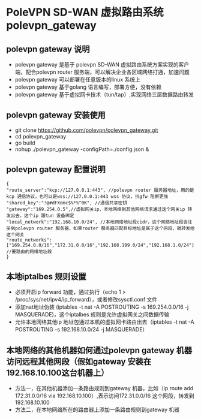 # PoleVPN SD-WAN 虚拟路由系统 polevpn_gateway

## polevpn gateway 说明
* polevpn gateway 是基于 polevpn SD-WAN 虚拟路由系统方案实现的客户端，配合polevpn router 服务端，可以解决企业各区域网络打通，加速问题
* polevpn gateway 可以部署在任意版本的linux 系统上
* polevpn gateway 基于golang 语言编写，部署方便，没有依赖
* polevpn gateway 基于虚拟网卡技术（tun/tap）,实现网络三层数据路由转发

## polevpn gateway 安装使用
* git clone https://github.com/polevpn/polevpn_gateway.git
* cd polevpn_gateway 
* go build
* nohup ./polevpn_gateway -configPath=./config.json &

## polevpn gateway 配置说明
```
{
"route_server":"kcp://127.0.0.1:443", //polevpn router 服务器地址，用的是kcp 通信协议，也可以是wss://127.0.0.1:443 wss 协议，抗gfw 阻断更强
"shared_key":"!@#dFXemc$%*%^0K", //通信共享密钥
"gateway":"169.254.0.5",//虚拟网关ip，本地网络到其他网络请求通过这个网关ip 转发出去，这个ip 跟tun 设备绑定
"local_network":"192.168.10.0/24", //本地网络地址段cidr，这个网络地址段会注册到polevpn router 服务器，如果router 服务器匹配目标地址是属于这个网段，就转发给这个网关
"route_networks":["169.254.0.0/16","172.31.0.0/16","192.168.199.0/24","192.168.1.0/24"]  //要路由的网络地址段
}
```
## 本地iptalbes 规则设置
* 必须开启ip forward 功能，通过执行（echo 1 > /proc/sys/net/ipv4/ip_forward），或者修改sysctl.conf 文件
* 添加nat地址伪装 (iptables -t nat -A POSTROUTING -s 169.254.0.0/16 -j MASQUERADE)，这个iptalbes 规则是允许虚拟网关之间数据传输
* 允许本地网络其他ip 地址包通过本机的虚拟网卡路由出去（iptables -t nat -A POSTROUTING -s 192.168.10.0/24 -j MASQUERADE）

## 本地网络的其他机器如何通过polevpn gateway 机器访问远程其他网段（假如gateway 安装在192.168.10.100这台机器上）
* 方法一，在其他机器添加一条路由规则到gateway 机器，比如（ip route add 172.31.0.0/16 via 192.168.10.100）,表示访问172.31.0.0/16 这个网段，转发到 192.168.10.100
* 方法二，在本地网络所在的路由器上添加一条路由规则到gateway 机器
